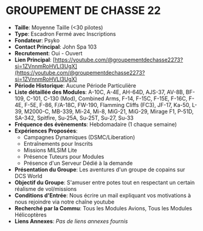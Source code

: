 # GROUPEMENT DE CHASSE 22

- **Taille**: Moyenne Taille (<30 pilotes)
- **Type**: Escadron Fermé avec Inscriptions
- **Fondateur**: Psyko
- **Contact Principal**: John Spa 103
- **Recrutement**: Oui - Ouvert
- **Lien Principal**: [https://youtube.com/@groupementdechasse2273?si=1ZVnnmRoHVLl3UgX](https://youtube.com/@groupementdechasse2273?si=1ZVnnmRoHVLl3UgX)
- **Période Historique**: Aucune Période Particulière
- **Liste détaillée des Modules**: A-10C, A-4E, AH-64D, AJS-37, AV-8B, BF-109, C-101, C-130 (Mod), Combined Arms, F-14, F-15C, F-15E, F-16C, F-4E, F-5E, F-86, F/A-18C, FW-190, Flamming Cliffs (FC3), JF-17, Ka-50, L-39, M2000-C, MB-339, Mi-24, Mi-8, MiG-21, MiG-29, Mirage F1, P-51D, SA-342, Spitfire, Su-25A, Su-25T, Su-27, Su-33
- **Fréquence des évènements**: Hebdomadaire (1 chaque semaine)
- **Expériences Proposées**:
  - Campagnes Dynamiques (DSMC/Liberation)
  - Entraînements pour Inscrits
  - Missions MILSIM Lite
  - Présence Tuteurs pour Modules
  - Présence d'un Serveur Dédié à la demande
- **Présentation du Groupe**: Les aventures d'un groupe de copains sur DCS World
- **Objectif du Groupe**: S'amuser entre potes tout en respectant un certain réalisme de vol/missions
- **Conditions d'Entrée**: Nous écrire un mail expliquant vos motivations à nous rejoindre via notre chaîne youtube
- **Recherché par la Commu**: Tous les Modules Avions, Tous les Modules Hélicoptères
- **Liens Annexes**: *Pas de liens annexes fournis*